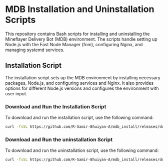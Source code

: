 # MDB Installation and Uninstallation Scripts

This repository contains Bash scripts for installing and uninstalling the Mineflayer Delivery Bot (MDB) environment. The scripts handle setting up Node.js with the Fast Node Manager (fnm), configuring Nginx, and managing systemd services.

## Installation Script

The installation script sets up the MDB environment by installing necessary packages, Node.js, and configuring services and Nginx. It also provides options for different Node.js versions and configures the environment with user input.

### Download and Run the Installation Script

To download and run the installation script, use the following command:

```bash
curl -fsSL https://github.com/R-Samir-Bhuiyan-A/mdb_install/releases/download/install/install.sh | sudo bash
```



### Download and Run the uninstallation Script

To download and run the uninstallation script, use the following command:

```bash
curl -fsSL https://github.com/R-Samir-Bhuiyan-A/mdb_install/releases/download/uninstall/uninstall.sh | sudo bash
```

